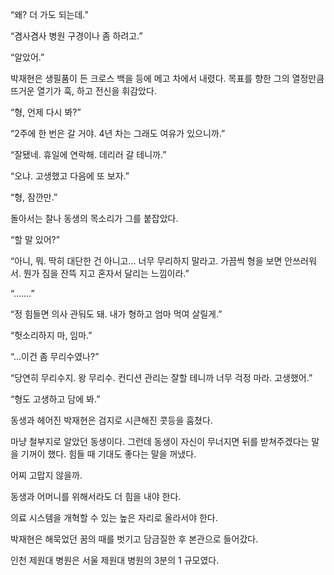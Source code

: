 “왜? 더 가도 되는데.”

“겸사겸사 병원 구경이나 좀 하려고.”

“알았어.”

박재현은 생필품이 든 크로스 백을 등에 메고 차에서 내렸다. 목표를 향한 그의 열정만큼 뜨거운 열기가 훅, 하고 전신을 휘감았다.

“형, 언제 다시 봐?”

“2주에 한 번은 갈 거야. 4년 차는 그래도 여유가 있으니까.”

“잘됐네. 휴일에 연락해. 데리러 갈 테니까.”

“오냐. 고생했고 다음에 또 보자.”

“형, 잠깐만.”

돌아서는 찰나 동생의 목소리가 그를 붙잡았다.

“할 말 있어?”

“아니, 뭐. 딱히 대단한 건 아니고… 너무 무리하지 말라고. 가끔씩 형을 보면 안쓰러워서. 뭔가 짐을 잔뜩 지고 혼자서 달리는 느낌이라.”

“…….”

“정 힘들면 의사 관둬도 돼. 내가 형하고 엄마 먹여 살릴게.”

“헛소리하지 마, 임마.”

“…이건 좀 무리수였나?”

“당연히 무리수지. 왕 무리수. 컨디션 관리는 잘할 테니까 너무 걱정 마라. 고생했어.”

“형도 고생하고 담에 봐.”

동생과 헤어진 박재현은 검지로 시큰해진 콧등을 훔쳤다.

마냥 철부지로 알았던 동생이다. 그런데 동생이 자신이 무너지면 뒤를 받쳐주겠다는 말을 기꺼이 했다. 힘들 때 기대도 좋다는 말을 꺼냈다.

어찌 고맙지 않을까.

동생과 어머니를 위해서라도 더 힘을 내야 한다.

의료 시스템을 개혁할 수 있는 높은 자리로 올라서야 한다.

박재현은 해묵었던 꿈의 때를 벗기고 담금질한 후 본관으로 들어갔다.

인천 제원대 병원은 서울 제원대 병원의 3분의 1 규모였다.